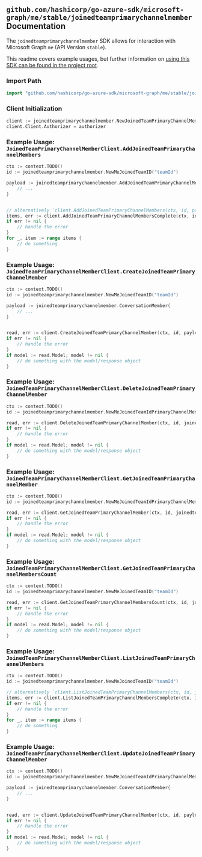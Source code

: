 
## `github.com/hashicorp/go-azure-sdk/microsoft-graph/me/stable/joinedteamprimarychannelmember` Documentation

The `joinedteamprimarychannelmember` SDK allows for interaction with Microsoft Graph `me` (API Version `stable`).

This readme covers example usages, but further information on [using this SDK can be found in the project root](https://github.com/hashicorp/go-azure-sdk/tree/main/docs).

### Import Path

```go
import "github.com/hashicorp/go-azure-sdk/microsoft-graph/me/stable/joinedteamprimarychannelmember"
```


### Client Initialization

```go
client := joinedteamprimarychannelmember.NewJoinedTeamPrimaryChannelMemberClientWithBaseURI("https://graph.microsoft.com")
client.Client.Authorizer = authorizer
```


### Example Usage: `JoinedTeamPrimaryChannelMemberClient.AddJoinedTeamPrimaryChannelMembers`

```go
ctx := context.TODO()
id := joinedteamprimarychannelmember.NewMeJoinedTeamID("teamId")

payload := joinedteamprimarychannelmember.AddJoinedTeamPrimaryChannelMembersRequest{
	// ...
}


// alternatively `client.AddJoinedTeamPrimaryChannelMembers(ctx, id, payload, joinedteamprimarychannelmember.DefaultAddJoinedTeamPrimaryChannelMembersOperationOptions())` can be used to do batched pagination
items, err := client.AddJoinedTeamPrimaryChannelMembersComplete(ctx, id, payload, joinedteamprimarychannelmember.DefaultAddJoinedTeamPrimaryChannelMembersOperationOptions())
if err != nil {
	// handle the error
}
for _, item := range items {
	// do something
}
```


### Example Usage: `JoinedTeamPrimaryChannelMemberClient.CreateJoinedTeamPrimaryChannelMember`

```go
ctx := context.TODO()
id := joinedteamprimarychannelmember.NewMeJoinedTeamID("teamId")

payload := joinedteamprimarychannelmember.ConversationMember{
	// ...
}


read, err := client.CreateJoinedTeamPrimaryChannelMember(ctx, id, payload, joinedteamprimarychannelmember.DefaultCreateJoinedTeamPrimaryChannelMemberOperationOptions())
if err != nil {
	// handle the error
}
if model := read.Model; model != nil {
	// do something with the model/response object
}
```


### Example Usage: `JoinedTeamPrimaryChannelMemberClient.DeleteJoinedTeamPrimaryChannelMember`

```go
ctx := context.TODO()
id := joinedteamprimarychannelmember.NewMeJoinedTeamIdPrimaryChannelMemberID("teamId", "conversationMemberId")

read, err := client.DeleteJoinedTeamPrimaryChannelMember(ctx, id, joinedteamprimarychannelmember.DefaultDeleteJoinedTeamPrimaryChannelMemberOperationOptions())
if err != nil {
	// handle the error
}
if model := read.Model; model != nil {
	// do something with the model/response object
}
```


### Example Usage: `JoinedTeamPrimaryChannelMemberClient.GetJoinedTeamPrimaryChannelMember`

```go
ctx := context.TODO()
id := joinedteamprimarychannelmember.NewMeJoinedTeamIdPrimaryChannelMemberID("teamId", "conversationMemberId")

read, err := client.GetJoinedTeamPrimaryChannelMember(ctx, id, joinedteamprimarychannelmember.DefaultGetJoinedTeamPrimaryChannelMemberOperationOptions())
if err != nil {
	// handle the error
}
if model := read.Model; model != nil {
	// do something with the model/response object
}
```


### Example Usage: `JoinedTeamPrimaryChannelMemberClient.GetJoinedTeamPrimaryChannelMembersCount`

```go
ctx := context.TODO()
id := joinedteamprimarychannelmember.NewMeJoinedTeamID("teamId")

read, err := client.GetJoinedTeamPrimaryChannelMembersCount(ctx, id, joinedteamprimarychannelmember.DefaultGetJoinedTeamPrimaryChannelMembersCountOperationOptions())
if err != nil {
	// handle the error
}
if model := read.Model; model != nil {
	// do something with the model/response object
}
```


### Example Usage: `JoinedTeamPrimaryChannelMemberClient.ListJoinedTeamPrimaryChannelMembers`

```go
ctx := context.TODO()
id := joinedteamprimarychannelmember.NewMeJoinedTeamID("teamId")

// alternatively `client.ListJoinedTeamPrimaryChannelMembers(ctx, id, joinedteamprimarychannelmember.DefaultListJoinedTeamPrimaryChannelMembersOperationOptions())` can be used to do batched pagination
items, err := client.ListJoinedTeamPrimaryChannelMembersComplete(ctx, id, joinedteamprimarychannelmember.DefaultListJoinedTeamPrimaryChannelMembersOperationOptions())
if err != nil {
	// handle the error
}
for _, item := range items {
	// do something
}
```


### Example Usage: `JoinedTeamPrimaryChannelMemberClient.UpdateJoinedTeamPrimaryChannelMember`

```go
ctx := context.TODO()
id := joinedteamprimarychannelmember.NewMeJoinedTeamIdPrimaryChannelMemberID("teamId", "conversationMemberId")

payload := joinedteamprimarychannelmember.ConversationMember{
	// ...
}


read, err := client.UpdateJoinedTeamPrimaryChannelMember(ctx, id, payload, joinedteamprimarychannelmember.DefaultUpdateJoinedTeamPrimaryChannelMemberOperationOptions())
if err != nil {
	// handle the error
}
if model := read.Model; model != nil {
	// do something with the model/response object
}
```
